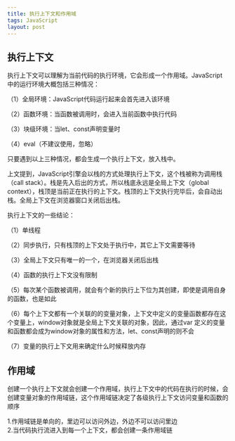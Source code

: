 ```yaml
---
title: 执行上下文和作用域
tags: JavaScript
layout: post
---
```


## 执行上下文

执行上下文可以理解为当前代码的执行环境，它会形成一个作用域。JavaScript中的运行环境大概包括三种情况：

（1）全局环境：JavaScript代码运行起来会首先进入该环境

（2）函数环境：当函数被调用时，会进入当前函数中执行代码

（3）块级环境：当let、const声明变量时

（4）eval（不建议使用，忽略）

只要遇到以上三种情况，都会生成一个执行上下文，放入栈中。

上文提到，JavaScript引擎会以栈的方式处理执行上下文，这个栈被称为调用栈（call stack）。栈是先入后出的方式，所以栈底永远是全局上下文（global context），栈顶是当前正在执行的上下文。栈顶的上下文执行完毕后，会自动出栈。全局上下文在浏览器窗口关闭后出栈。

执行上下文的一些结论：

（1）单线程

（2）同步执行，只有栈顶的上下文处于执行中，其它上下文需要等待

（3）全局上下文只有唯一的一个，在浏览器关闭后出栈

（4）函数的执行上下文没有限制

（5）每次某个函数被调用，就会有个新的执行上下位为其创建，即使是调用自身的函数，也是如此

（6）每个上下文都有一个关联的的变量对象，上下文中定义的变量函数都存在这个变量上，window对象就是全局上下文关联的对象，因此，通过var 定义的变量和函数都会成为window对象的属性和方法，let、const声明的则不会

（7）变量的执行上下文用来确定什么时候释放内存

## 作用域

创建一个执行上下文就会创建一个作用域，执行上下文中的代码在执行的时候，会创建变量对象的作用域链，这个作用域链决定了各级执行上下文访问变量和函数的顺序

1.作用域链是单向的，里边可以访问外边，外边不可以访问里边  
2.当代码执行流进入到每一个上下文，都会创建一条作用域链
